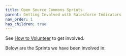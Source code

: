 ```yaml
---
title: Open Source Commons Sprints
parent: Getting Involved with Salesforce Indicators
nav_order: 1
has_children: true
---
```


See [How to Volunteer](../how-to-volunteer) to get involved.

Below are the Sprints we have been involved in:

